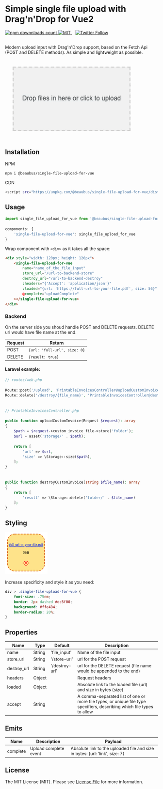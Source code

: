 # Simple single file upload with Drag'n'Drop for Vue2

<a href="https://www.npmjs.com/package/@beaubus/single-file-upload-for-vue">
    <img src="https://img.shields.io/npm/dt/@beaubus/single-file-upload-for-vue?logo=npm" alt="npm downnloads count">
</a>

<a href="https://github.com/beaubus/single-file-upload-for-vue/blob/master/LICENSE">
    <img alt="MIT" src="https://img.shields.io/github/license/beaubus/single-file-upload-for-vue">
</a>
&nbsp;&nbsp;
<a href="https://twitter.com/intent/follow?screen_name=daily_web_dev">
    <img alt="Twitter Follow" src="https://img.shields.io/twitter/follow/daily_web_dev?style=social">
</a>

<br>
<br>

Modern upload input with Drag'n'Drop support, based on the Fetch Api (POST and DELETE methods). As simple and lightweight as possible.

![](demo/demo.gif)

## Installation

NPM
```bash
npm i @beaubus/single-file-upload-for-vue
```

CDN
```bash
<script src="https://unpkg.com/@beaubus/single-file-upload-for-vue/dist/single-file-upload-for-vue.min.js"></script>
```

## Usage
```js
import single_file_upload_for_vue from '@beaubus/single-file-upload-for-vue';

components: {
    'single-file-upload-for-vue': single_file_upload_for_vue
}
```

Wrap component with `<div>` as it takes all the space:
```html
<div style="width: 120px; height: 120px">
    <single-file-upload-for-vue
        name="name_of_the_file_input"
        store_url="/url-to-backend-store"
        destroy_url="/url-to-backend-destroy"
        :headers="{'Accept': 'application/json'}"
        :loaded="{url: 'https://full-url-to-your-file.pdf', size: 56}"
        @complete="uploadComplete"
    ></single-file-upload-for-vue>
</div>
```

### Backend

On the server side you shoud handle POST and DELETE requests. DELETE url would have file name at the end.

| Request            | Return                 
| ---                | ---                     
| POST               |  `{url: 'full-url', size: 0}`   
| DELETE             |  `{result: true}`

#### Laravel example:
```php
// routes/web.php

Route::post('/upload', 'PrintableInvoicesController@uploadCustomInvoice');
Route::delete('/destroy/{file_name}', 'PrintableInvoicesController@destroyCustomInvoice'); // destroy custom invoice


// PrintableInvoicesController.php

public function uploadCustomInvoice(Request $request): array
{
    $path = $request->custom_invoice_file->store('folder');
    $url = asset('storage/' . $path);

    return [
        'url' => $url,
        'size' => \Storage::size($path),
    ];
}


public function destroyCustomInvoice(string $file_name): array
{
    return [
        'result' => \Storage::delete('folder/' . $file_name)
    ];
}
```


## Styling

![](demo/styling.png)

Increase specificity and style it as you need:
```css
div > .single-file-upload-for-vue {
    font-size: .75em;
    border: 2px dashed #dc5f00;
    background: #ffe484;
    border-radius: 20%;
}
```

## Properties
| Name         | Type    | Default        | Description                                        
| ---          | ---     | ---            | ---                                                
| name         | String  | 'file_input'   | Name of the file input
| store_url    | String  | '/store-url'   | url for the POST request                                
| destroy_url  | String  | '/destroy-url' | url for the DELETE request (file name would be appended to the end)
| headers      | Object  |                | Request headers
| loaded       | Object  |                | Absolute link to the loaded file (url) and size in bytes (size) 
| accept       | String  |                | A comma-separated list of one or more file types, or unique file type specifiers, describing which file types to allow


## Emits
| Name               | Description              | Payload
| ---                | ---                      | --- 
| complete           | Upload complete event    | Absolute link to the uploaded file and size in bytes: {url: 'link', size: 7}


## License
The MIT License (MIT). Please see [License File](LICENSE) for more information.


















